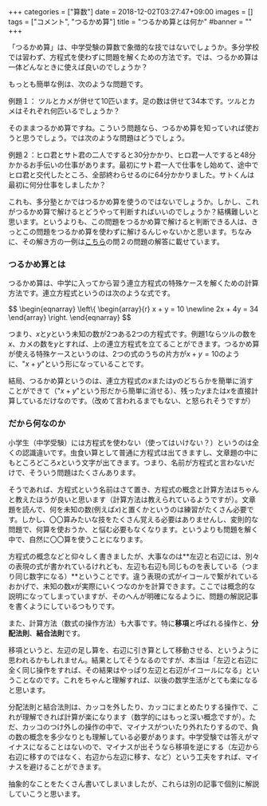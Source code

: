 +++
categories = ["算数"]
date = 2018-12-02T03:27:47+09:00
images = []
tags = ["コメント", "つるかめ算"]
title = "つるかめ算とは何か"
#banner = ""
+++

「つるかめ算」は、中学受験の算数で象徴的な技ではないでしょうか。多分学校では習わず、方程式を使わずに問題を解くための方法です。では、つるかめ算は一体どんなときに使えば良いのでしょうか？

<!--more-->

もっとも簡単な例は、次のような問題です。

例題１： ツルとカメが併せて10匹います。足の数は併せて34本です。ツルとカメはそれぞれ何匹いるでしょうか？

そのままつるかめ算ですね。こういう問題なら、つるかめ算を知っていれば使おうと思うでしょう。では次のような問題はどうでしょう。

例題２：ヒロ君とサト君の二人ですると30分かかり、ヒロ君一人ですると48分かかるお手伝いの仕事があります。最初にサト君一人で仕事をし始めて、途中でヒロ君と交代したところ、全部終わらせるのに64分かかりました。サトくんは最初に何分仕事をしましたか？

これも、多分塾とかではつるかめ算を使うのではないでしょうか。しかし、これがつるかめ算で解けるとどうやって判断すればいいのでしょうか？結構難しいと思います。というよりも、この問題をつるかめ算で解けると判断できる人は、きっとこの問題をつるかめ算を使わずに解けるんじゃないかと思います。ちなみに、その解き方の一例は[こちら](https://study-blog.tokyo/2018/11/24/仕事算の問題その３/)の問２の問題の解答に載せています。

### つるかめ算とは

つるかめ算は、中学に入ってから習う連立方程式の特殊ケースを解くための計算方法です。連立方程式というのは次のような式です。

$$
\begin{eqnarray}
  \left\\{
    \begin{array}{r}
      x + y = 10 \newline
      2x + 4y = 34
    \end{array}
  \right.
\end{eqnarray}
$$

つまり、$x$と$y$という未知の数が2つある2つの方程式です。例題1ならツルの数を$x$、カメの数を$y$とすれば、上の連立方程式を立てることができます。つるかめ算が使える特殊ケースというのは、2つの式のうちの片方が$x+y=10$のように、"$x+y$"という形になっていることです。

結局、つるかめ算というのは、連立方程式の$x$または$y$のどちらかを簡単に消すことができて（"$x+y$"という形だから簡単に消せる）、残った$y$または$x$を直接計算しているだけなのです。（改めて言われるまでもない、と怒られそうですが）

### だから何なのか

小学生（中学受験）には方程式を使わない（使ってはいけない？）というのは全くの認識違いです。虫食い算として普通に方程式は出てきますし、文章題の中にもところどころ$x$という文字が出てきます。つまり、名前が方程式と言わないだけで、そういう問題はたくさんあります。

そうであれば、方程式という名前はさて置き、方程式の概念と計算方法はちゃんと教えたほうが良いと思います（計算方法は教えられているようですが）。文章題を読んで、何を未知の数(例えば$x$)と置くかというのは練習がたくさん必要です。しかし、〇〇算みたいな技をたくさん覚える必要はありませんし、変則的な問題で、何算を使おうか、と悩む必要もなくなります。というよりも問題を解く中で、自然に〇〇算を使うことになります。

方程式の概念などと仰々しく書きましたが、大事なのは**左辺と右辺には、別々の表現の式が書かれているけれども、左辺も右辺も同じものを表している（つまり同じ数字になる）**ということです。違う表現の式がイコールで繋がれているおかげで、未知の数$x$が実際にいくつなのかを計算できます。ここでは概念的な説明になってしまっていますが、そのへんが明確になるように、問題の解説記事を書くようにしているつもりです。

また、計算方法（数式の操作方法）も大事です。特に**移項**と呼ばれる操作と、**分配法則**、**結合法則**です。

移項というと、左辺の足し算を、右辺に引き算として移動させる、というように思われるかもしれません。結果としてそうなるのですが、本当は「左辺と右辺に全く同じ操作をすれば、その結果はやっぱり左辺と右辺がイコールになる」ということなのです。これをちゃんと理解すれば、以後の数学生活がとても楽になると思います。

分配法則と結合法則は、カッコを外したり、カッコにまとめたりする操作で、これが理解できれば計算が楽になります（数学的にはもっと深い概念ですが）。ただ、カッコのつけ外しの操作の中で、マイナスがついたり外れたりするので、負の数の概念を多少なりとも理解している必要があります。中学受験では答えがマイナスになることはないので、マイナスが出そうなら移項を逆にする（左辺から右辺に移すのではなく、右辺から左辺に移す、など）という工夫をすれば、マイナスを避けることができます。

抽象的なことをたくさん書いてしまいましたが、これらは別の記事で個別に解説していこうと思います。

